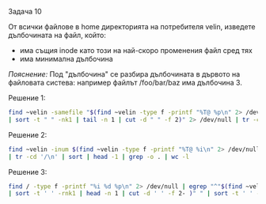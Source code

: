 Задача 10

От всички файлове в home директорията на потребителя velin, изведете дълбочината на файл, който:
- има същия inode като този на най-скоро променения файл сред тях
- има минимална дълбочина

*Пояснение:* Под "дълбочина" се разбира дълбочината в дървото на файловата систева: 
например файлът /foo/bar/baz има дълбочина 3.

Решение 1:

```sh
find ~velin -samefile "$(find ~velin -type f -printf "%T@ %p\n" 2> /dev/null \
| sort -t " " -nk1 | tail -n 1 | cut -d " " -f 2)" 2> /dev/null | tr -cd "/\n" | awk '{print length}' | sort -n | head -n 1
```

Решение 2:

```sh
find ~velin -inum $(find ~velin -type f -printf "%T@ %i\n" 2> /dev/null | sort -n -k1 | tail -n 1 | cut -d ' ' -f 2) 2> /dev/null \
| tr -cd '/\n' | sort | head -1 | grep -o . | wc -l
```

Решение 3:

```sh
find / -type f -printf "%i %d %p\n" 2> /dev/null | egrep "^"$(find ~velin -type f -printf "%T@ %i\n" 2> /dev/null \
| sort -t ' ' -rnk1 | head -n 1 | cut -d ' ' -f 2- )" " | sort -t ' ' -nk2 | head -n 1 | awk '{print $2 }'
```
